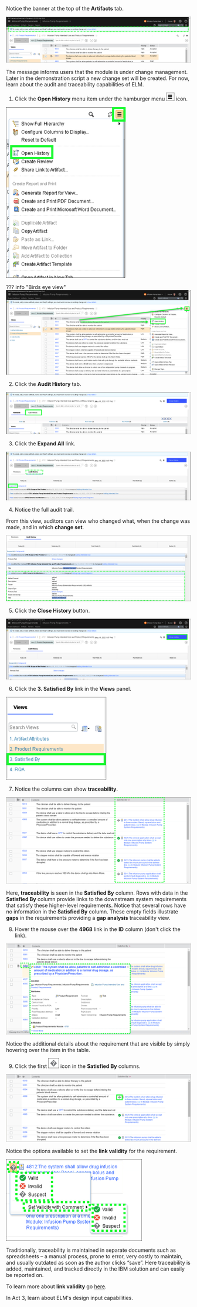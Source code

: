 Notice the banner at the top of the **Artifacts**  tab.

![](_attachments/ChangeSetMessage.png)

The message informs users that the module is under change management. Later in the demonstration script a new change set will be created. For now, learn about the audit and traceability capabilities of ELM.

1. Click the **Open History** menu item under the hamburger menu ![](_attachments/hamburgerIcon.png) icon.

![](_attachments/OpenHistory.png)

??? info "Birds eye view"
    ![](_attachments/OpenHistory-BEV.png)

2. Click the **Audit History** tab.

![](_attachments/AuditHistoryTab.png)

3. Click the **Expand All** link.

![](_attachments/ExpandAll.png)

4. Notice the full audit trail.

From this view, auditors can view who changed what, when the change was made, and in which **change set**.

![](_attachments/AuditHistoryExpanded.png)

5. Click the **Close History** button.

![](_attachments/CloseHistory.png)

6. Click the **3. Satisfied By** link in the **Views** panel.

![](_attachments/Artifacts-ViewsMenu-3.png)

7. Notice the columns can show **traceability**.

![](_attachments/Artifacts-traceability.png)

Here, **traceability** is seen in the **Satisfied By** column. Rows with data in the **Satisfied By** column provide links to the downstream system requirements that satisfy these higher-level requirements. Notice that several rows have no information in the **Satisfied By** column. These empty fields illustrate **gaps** in the requirements providing a **gap analysis** traceability view.

8. Hover the mouse over the **4968** link in the **ID** column (don't click the link).

![](_attachments/Artifacts-HoverID.png)

Notice the additional details about the requirement that are visible by simply hovering over the item in the table.

9. Click the first ![](_attachments/questionIcon.png) icon in the **Satisfied By** columns.

![](_attachments/Artifacts-questionIcon.png)

Notice the options available to set the **link validity** for the requirement.

![](_attachments/Artifacts-linkValidityOptions.png)

Traditionally, traceability is maintained in separate documents such as spreadsheets – a manual process, prone to error, very costly to maintain, and usually outdated as soon as the author clicks “save”. Here traceability is added, maintained, and tracked directly in the IBM solution and can easily be reported on.

To learn more about **link validity** go <a href="https://www.ibm.com/docs/en/elm/7.0.3?topic=configurations-link-validity-in-elm" target="_blank">here</a>.

In Act 3, learn about ELM's design input capabilities.
